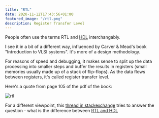 ```yaml
---
title: "RTL"
date: 2020-11-12T17:43:56+01:00
featured_image: "/rtl.png"
description: Register Transfer Level
---
```

People often use the terms RTL and [HDL](/terminology/hdl) interchangably.

I see it in a bit of a different way, influenced by Carver & Mead's book "Introduction to VLSI systems". It's more of a design methodology. 

For reasons of speed and debugging, it makes sense to split up the data processing into smaller steps and buffer the results in registers (small memories usually made up of a stack of flip-flops). As the data flows between registers, it's called register transfer level.

Here's a quote from page 105 of the pdf of the book:

![rtl](/rtl.png)

For a different viewpoint, this [thread in stackexchange](https://electronics.stackexchange.com/questions/69022/rtl-vs-hdl-whats-the-difference) tries to answer the question - what is the difference between [RTL and HDL](/terminology/hdl)
